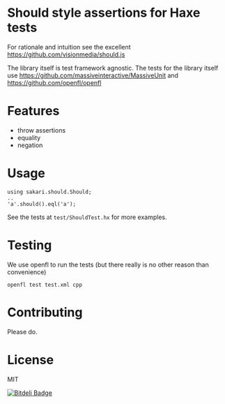 # Should style assertions for Haxe tests

For rationale and intuition see the excellent https://github.com/visionmedia/should.js

The library itself is test framework agnostic. The tests for the
library itself use https://github.com/massiveinteractive/MassiveUnit
and https://github.com/openfl/openfl

# Features

 * throw assertions
 * equality
 * negation

# Usage

    using sakari.should.Should;
    ..
	'a'.should().eql('a');

See the tests at `test/ShouldTest.hx` for more examples.

# Testing

We use openfl to run the tests (but there really is no other reason than convenience)

    openfl test test.xml cpp

# Contributing

Please do. 

# License

MIT


[![Bitdeli Badge](https://d2weczhvl823v0.cloudfront.net/sakari/haxe-should/trend.png)](https://bitdeli.com/free "Bitdeli Badge")

